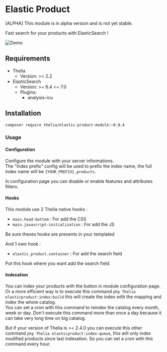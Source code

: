 # Elastic Product

[ALPHA] This module is in alpha version and is not yet stable.

Fast search for your products with ElasticSearch !

![Demo](https://raw.githubusercontent.com/thelia-modules/ElasticProduct/master/demo.gif "Demo")

## Requirements

* Thelia 
    * Version: >= 2.2   
* ElasticSearch
    * Version: >= 6.4 <= 7.0
    * Plugins:
        - analysis-icu

## Installation

```
composer require thelia/elastic-product-module:~0.0.4
```

### Usage

#### Configuration

Configure the module with your server informations.  
The "Index prefix" config will be used to prefix the index name, the full index name will be `{YOUR_PREFIX}_products`.

In configuration page you can disable or enable features and attributes filters.

#### Hooks

This module use 2 Thelia native hooks :
* `main.head-bottom` : For add the CSS
* `main.javascript-initialization` : For add the JS

Be sure theses hooks are presents in your templated

And 1 own hook :
* `elastic_product.container` : For add the search field

Put this hook where you want add the search field.


#### Indexation

You can index your products with the button in module configuration page.   
Or a more efficient way is to execute this command `php Thelia elasticproduct:index:build` this will create the index with the mapping and index the whole catalog.   
You can set a cron with this command to reindex the catalog every month, week or day. Don't execute this command more than once a day because it can take very long time on big catalog.

But if your version of Thelia is >= 2.4.0 you can execute this other command `php Thelia elasticproduct:index:queue`, this will only index modified products since last indexation.
So you can set a cron with this command every hour.




